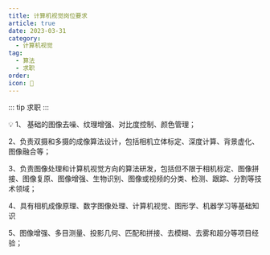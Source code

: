 ```yaml
---
title: 计算机视觉岗位要求
article: true
date: 2023-03-31
category:
  - 计算机视觉
tag:
  - 算法
  - 求职
order: 
icon: 🧑
---
```


::: tip
求职
:::


💡
1、 基础的图像去噪、纹理增强、对比度控制、颜色管理；

2、负责双摄和多摄的成像算法设计，包括相机立体标定、深度计算、背景虚化、图像融合等；
    
3、负责图像处理和计算机视觉方向的算法研发，包括但不限于相机标定、图像拼接、图像复原、图像增强、生物识别、图像或视频的分类、检测、跟踪、分割等技术领域；  

4、具有相机成像原理、数字图像处理、计算机视觉、图形学、机器学习等基础知识

5、图像增强、多目测量、投影几何、匹配和拼接、去模糊、去雾和超分等项目经验；
